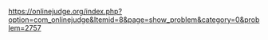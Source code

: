 https://onlinejudge.org/index.php?option=com_onlinejudge&Itemid=8&page=show_problem&category=0&problem=2757